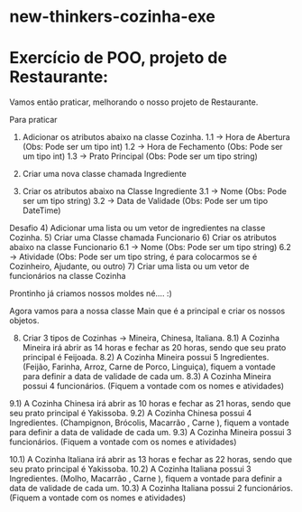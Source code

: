 # new-thinkers-cozinha-exe
# Exercício de POO, projeto de Restaurante:

Vamos então praticar, melhorando o nosso projeto de Restaurante.

Para praticar
1) Adicionar os atributos abaixo na classe Cozinha.
1.1 -> Hora de Abertura (Obs: Pode ser um tipo int)
1.2 -> Hora de Fechamento (Obs: Pode ser um tipo int)
1.3 -> Prato Principal (Obs: Pode ser um tipo string)

2) Criar uma nova classe chamada Ingrediente
3) Criar os atributos abaixo na Classe Ingrediente
3.1 -> Nome (Obs: Pode ser um tipo string)
3.2 -> Data de Validade (Obs: Pode ser um tipo DateTime)

Desafio
4) Adicionar uma lista ou um vetor de ingredientes na classe Cozinha.
5) Criar uma Classe chamada Funcionario
6) Criar os atributos abaixo na classe Funcionario
6.1 -> Nome (Obs: Pode ser um tipo string)
6.2 -> Atividade (Obs: Pode ser um tipo string, é para colocarmos se é Cozinheiro, Ajudante, ou outro)
7) Criar uma lista ou um vetor de funcionários na classe Cozinha

Prontinho já criamos nossos moldes né.... :)

Agora vamos para a nossa classe Main que é a principal e criar os nossos objetos.

8) Criar 3 tipos de Cozinhas -> Mineira, Chinesa, Italiana.
8.1) A Cozinha Mineira irá abrir as 14 horas e fechar as 20 horas, sendo que seu prato principal é Feijoada.
8.2) A Cozinha Mineira possui 5 Ingredientes. (Feijão, Farinha, Arroz, Carne de Porco, Linguiça), fiquem a vontade para definir a data de validade de cada um.
8.3) A Cozinha Mineira possui 4 funcionários. (Fiquem a vontade com os nomes e atividades)

9.1) A Cozinha Chinesa irá abrir as 10 horas e fechar as 21 horas, sendo que seu prato principal é Yakissoba.
9.2) A Cozinha Chinesa possui 4 Ingredientes. (Champignon, Brócolis, Macarrão , Carne ), fiquem a vontade para definir a data de validade de cada um.
9.3) A Cozinha Mineira possui 3 funcionários. (Fiquem a vontade com os nomes e atividades)

10.1) A Cozinha Italiana irá abrir as 13 horas e fechar as 22 horas, sendo que seu prato principal é Yakissoba.
10.2) A Cozinha Italiana possui 3 Ingredientes. (Molho, Macarrão , Carne ), fiquem a vontade para definir a data de validade de cada um.
10.3) A Cozinha Italiana possui 2 funcionários. (Fiquem a vontade com os nomes e atividades)
